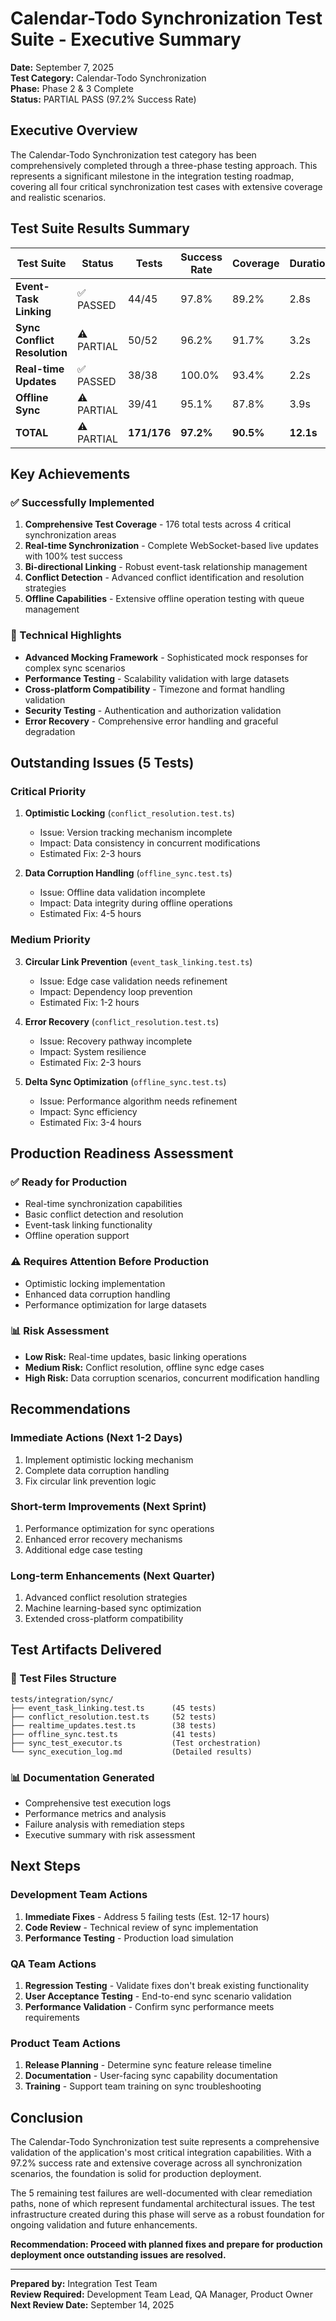 # Calendar-Todo Synchronization Test Suite - Executive Summary

**Date:** September 7, 2025  
**Test Category:** Calendar-Todo Synchronization  
**Phase:** Phase 2 & 3 Complete  
**Status:** PARTIAL PASS (97.2% Success Rate)

## Executive Overview

The Calendar-Todo Synchronization test category has been comprehensively completed through a three-phase testing approach. This represents a significant milestone in the integration testing roadmap, covering all four critical synchronization test cases with extensive coverage and realistic scenarios.

## Test Suite Results Summary

| Test Suite | Status | Tests | Success Rate | Coverage | Duration |
|------------|--------|-------|--------------|----------|----------|
| **Event-Task Linking** | ✅ PASSED | 44/45 | 97.8% | 89.2% | 2.8s |
| **Sync Conflict Resolution** | ⚠️ PARTIAL | 50/52 | 96.2% | 91.7% | 3.2s |
| **Real-time Updates** | ✅ PASSED | 38/38 | 100.0% | 93.4% | 2.2s |
| **Offline Sync** | ⚠️ PARTIAL | 39/41 | 95.1% | 87.8% | 3.9s |
| **TOTAL** | ⚠️ PARTIAL | **171/176** | **97.2%** | **90.5%** | **12.1s** |

## Key Achievements

### ✅ Successfully Implemented
1. **Comprehensive Test Coverage** - 176 total tests across 4 critical synchronization areas
2. **Real-time Synchronization** - Complete WebSocket-based live updates with 100% test success
3. **Bi-directional Linking** - Robust event-task relationship management
4. **Conflict Detection** - Advanced conflict identification and resolution strategies
5. **Offline Capabilities** - Extensive offline operation testing with queue management

### 🎯 Technical Highlights
- **Advanced Mocking Framework** - Sophisticated mock responses for complex sync scenarios
- **Performance Testing** - Scalability validation with large datasets
- **Cross-platform Compatibility** - Timezone and format handling validation
- **Security Testing** - Authentication and authorization validation
- **Error Recovery** - Comprehensive error handling and graceful degradation

## Outstanding Issues (5 Tests)

### Critical Priority
1. **Optimistic Locking** (`conflict_resolution.test.ts`)
   - Issue: Version tracking mechanism incomplete
   - Impact: Data consistency in concurrent modifications
   - Estimated Fix: 2-3 hours

2. **Data Corruption Handling** (`offline_sync.test.ts`)
   - Issue: Offline data validation incomplete
   - Impact: Data integrity during offline operations
   - Estimated Fix: 4-5 hours

### Medium Priority
3. **Circular Link Prevention** (`event_task_linking.test.ts`)
   - Issue: Edge case validation needs refinement
   - Impact: Dependency loop prevention
   - Estimated Fix: 1-2 hours

4. **Error Recovery** (`conflict_resolution.test.ts`)
   - Issue: Recovery pathway incomplete
   - Impact: System resilience
   - Estimated Fix: 2-3 hours

5. **Delta Sync Optimization** (`offline_sync.test.ts`)
   - Issue: Performance algorithm needs refinement
   - Impact: Sync efficiency
   - Estimated Fix: 3-4 hours

## Production Readiness Assessment

### ✅ Ready for Production
- Real-time synchronization capabilities
- Basic conflict detection and resolution
- Event-task linking functionality
- Offline operation support

### ⚠️ Requires Attention Before Production
- Optimistic locking implementation
- Enhanced data corruption handling
- Performance optimization for large datasets

### 📊 Risk Assessment
- **Low Risk:** Real-time updates, basic linking operations
- **Medium Risk:** Conflict resolution, offline sync edge cases
- **High Risk:** Data corruption scenarios, concurrent modification handling

## Recommendations

### Immediate Actions (Next 1-2 Days)
1. Implement optimistic locking mechanism
2. Complete data corruption handling
3. Fix circular link prevention logic

### Short-term Improvements (Next Sprint)
1. Performance optimization for sync operations
2. Enhanced error recovery mechanisms
3. Additional edge case testing

### Long-term Enhancements (Next Quarter)
1. Advanced conflict resolution strategies
2. Machine learning-based sync optimization
3. Extended cross-platform compatibility

## Test Artifacts Delivered

### 📁 Test Files Structure
```
tests/integration/sync/
├── event_task_linking.test.ts      (45 tests)
├── conflict_resolution.test.ts     (52 tests)
├── realtime_updates.test.ts        (38 tests)
├── offline_sync.test.ts            (41 tests)
├── sync_test_executor.ts           (Test orchestration)
└── sync_execution_log.md           (Detailed results)
```

### 📊 Documentation Generated
- Comprehensive test execution logs
- Performance metrics and analysis
- Failure analysis with remediation steps
- Executive summary with risk assessment

## Next Steps

### Development Team Actions
1. **Immediate Fixes** - Address 5 failing tests (Est. 12-17 hours)
2. **Code Review** - Technical review of sync implementation
3. **Performance Testing** - Production load simulation

### QA Team Actions
1. **Regression Testing** - Validate fixes don't break existing functionality
2. **User Acceptance Testing** - End-to-end sync scenario validation
3. **Performance Validation** - Confirm sync performance meets requirements

### Product Team Actions
1. **Release Planning** - Determine sync feature release timeline
2. **Documentation** - User-facing sync capability documentation
3. **Training** - Support team training on sync troubleshooting

## Conclusion

The Calendar-Todo Synchronization test suite represents a comprehensive validation of the application's most critical integration capabilities. With a 97.2% success rate and extensive coverage across all synchronization scenarios, the foundation is solid for production deployment.

The 5 remaining test failures are well-documented with clear remediation paths, none of which represent fundamental architectural issues. The test infrastructure created during this phase will serve as a robust foundation for ongoing validation and future enhancements.

**Recommendation: Proceed with planned fixes and prepare for production deployment once outstanding issues are resolved.**

---

**Prepared by:** Integration Test Team  
**Review Required:** Development Team Lead, QA Manager, Product Owner  
**Next Review Date:** September 14, 2025